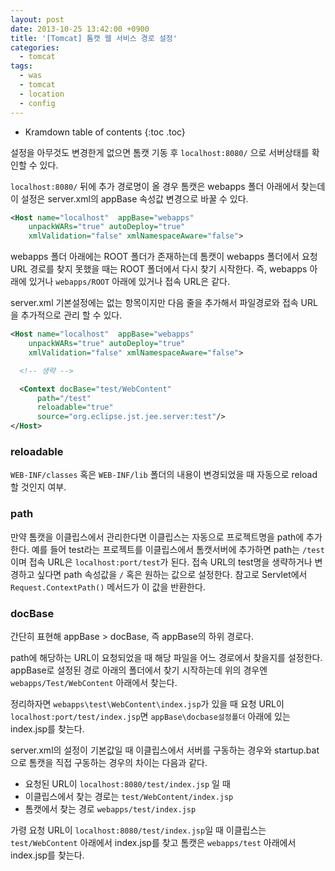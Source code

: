 ```yaml
---
layout: post
date: 2013-10-25 13:42:00 +0900
title: '[Tomcat] 톰캣 웹 서비스 경로 설정'
categories:
  - tomcat
tags:
  - was
  - tomcat
  - location
  - config
---
```


* Kramdown table of contents
{:toc .toc}

설정을 아무것도 변경한게 없으면 톰캣 기동 후 `localhost:8080/` 으로 서버상태를 확인할 수 있다.

`localhost:8080/` 뒤에 추가 경로명이 올 경우 톰캣은 webapps 폴더 아래에서 찾는데 이 설정은 server.xml의 appBase 속성값 변경으로 바꿀 수 있다.

```xml
<Host name="localhost"  appBase="webapps"
    unpackWARs="true" autoDeploy="true"
    xmlValidation="false" xmlNamespaceAware="false">
```

webapps 폴더 아래에는 ROOT 폴더가 존재하는데 톰캣이 webapps 폴더에서 요청 URL 경로를 찾지 못했을 때는 ROOT 폴더에서 다시 찾기 시작한다. 즉, webapps 아래에 있거나 `webapps/ROOT` 아래에 있거나 접속 URL은 같다.

server.xml 기본설정에는 없는 항목이지만 다음 줄을 추가해서 파일경로와 접속 URL을 추가적으로 관리 할 수 있다.

```xml
<Host name="localhost"  appBase="webapps"
    unpackWARs="true" autoDeploy="true"
    xmlValidation="false" xmlNamespaceAware="false">

  <!-- 생략 -->

  <Context docBase="test/WebContent"
      path="/test"
      reloadable="true"
      source="org.eclipse.jst.jee.server:test"/>
</Host>
```

### reloadable

`WEB-INF/classes` 혹은 `WEB-INF/lib` 폴더의 내용이 변경되었을 때 자동으로 reload 할 것인지 여부.

### path

만약 톰캣을 이클립스에서 관리한다면 이클립스는 자동으로 프로젝트명을 path에 추가한다. 예를 들어 test라는 프로젝트를 이클립스에서 톰캣서버에 추가하면 path는 `/test`이며 접속 URL은 `localhost:port/test`가 된다. 접속 URL의 test명을 생략하거나 변경하고 싶다면 path 속성값을 `/` 혹은 원하는 값으로 설정한다. 참고로 Servlet에서 `Request.ContextPath()` 메서드가 이 값을 반환한다.

### docBase

간단히 표현해 appBase &gt; docBase, 즉 appBase의 하위 경로다.

path에 해당하는 URL이 요청되었을 때 해당 파일을 어느 경로에서 찾을지를 설정한다. appBase로 설정된 경로 아래의 폴더에서 찾기 시작하는데 위의 경우엔 `webapps/Test/WebContent` 아래에서 찾는다.

정리하자면 `webapps\test\WebContent\index.jsp`가 있을 때 요청 URL이 `localhost:port/test/index.jsp`면 `appBase\docbase설정폴더` 아래에 있는 index.jsp를 찾는다.

server.xml의 설정이 기본값일 때 이클립스에서 서버를 구동하는 경우와 startup.bat으로 톰캣을 직접 구동하는 경우의 차이는 다음과 같다.

- 요청된 URL이 `localhost:8080/test/index.jsp` 일 때
- 이클립스에서 찾는 경로는 `test/WebContent/index.jsp`
- 톰캣에서 찾는 경로 `webapps/test/index.jsp`

가령 요청 URL이 `localhost:8080/test/index.jsp`일 때 이클립스는 `test/WebContent` 아래에서 index.jsp를 찾고 톰캣은 `webapps/test` 아래에서 index.jsp를 찾는다.
